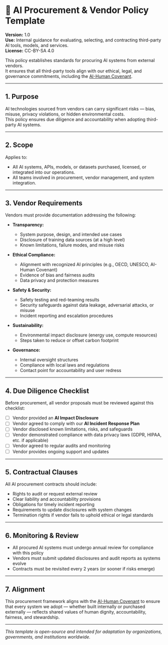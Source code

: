 # 🛒 AI Procurement & Vendor Policy Template

**Version:** 1.0  
**Use:** Internal guidance for evaluating, selecting, and contracting third-party AI tools, models, and services.  
**License:** CC-BY-SA 4.0  

This policy establishes standards for procuring AI systems from external vendors.  
It ensures that all third-party tools align with our ethical, legal, and governance commitments, including the [AI-Human Covenant](https://github.com/AICovenantForGood/AI-Human-Covenant).

---

## 1. Purpose

AI technologies sourced from vendors can carry significant risks — bias, misuse, privacy violations, or hidden environmental costs.  
This policy ensures due diligence and accountability when adopting third-party AI systems.

---

## 2. Scope

Applies to:
- All AI systems, APIs, models, or datasets purchased, licensed, or integrated into our operations.  
- All teams involved in procurement, vendor management, and system integration.  

---

## 3. Vendor Requirements

Vendors must provide documentation addressing the following:

- **Transparency:**  
  - System purpose, design, and intended use cases  
  - Disclosure of training data sources (at a high level)  
  - Known limitations, failure modes, and misuse risks  

- **Ethical Compliance:**  
  - Alignment with recognized AI principles (e.g., OECD, UNESCO, AI-Human Covenant)  
  - Evidence of bias and fairness audits  
  - Data privacy and protection measures  

- **Safety & Security:**  
  - Safety testing and red-teaming results  
  - Security safeguards against data leakage, adversarial attacks, or misuse  
  - Incident reporting and escalation procedures  

- **Sustainability:**  
  - Environmental impact disclosure (energy use, compute resources)  
  - Steps taken to reduce or offset carbon footprint  

- **Governance:**  
  - Internal oversight structures  
  - Compliance with local laws and regulations  
  - Contact point for accountability and user redress  

---

## 4. Due Diligence Checklist

Before procurement, all vendor proposals must be reviewed against this checklist:

- [ ] Vendor provided an **AI Impact Disclosure**  
- [ ] Vendor agreed to comply with our **AI Incident Response Plan**  
- [ ] Vendor disclosed known limitations, risks, and safeguards  
- [ ] Vendor demonstrated compliance with data privacy laws (GDPR, HIPAA, etc. if applicable)  
- [ ] Vendor agreed to regular audits and monitoring  
- [ ] Vendor provides ongoing support and updates  

---

## 5. Contractual Clauses

All AI procurement contracts should include:

- Rights to audit or request external review  
- Clear liability and accountability provisions  
- Obligations for timely incident reporting  
- Requirements to update disclosures with system changes  
- Termination rights if vendor fails to uphold ethical or legal standards  

---

## 6. Monitoring & Review

- All procured AI systems must undergo annual review for compliance with this policy  
- Vendors must submit updated disclosures and audit reports as systems evolve  
- Contracts must be revisited every 2 years (or sooner if risks emerge)  

---

## 7. Alignment

This procurement framework aligns with the [AI-Human Covenant](https://github.com/AICovenantForGood/AI-Human-Covenant) to ensure that every system we adopt — whether built internally or purchased externally — reflects shared values of human dignity, accountability, fairness, and stewardship.

---

*This template is open-source and intended for adaptation by organizations, governments, and institutions worldwide.*

